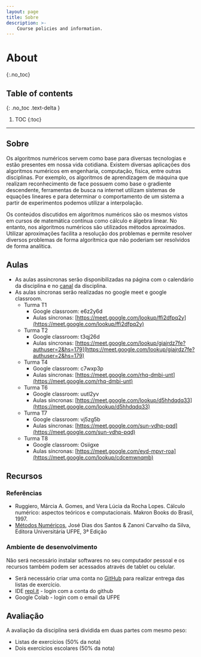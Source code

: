 ```yaml
---
layout: page
title: Sobre
description: >-
    Course policies and information.
---
```


# About
{:.no_toc}

## Table of contents
{: .no_toc .text-delta }

1. TOC
{:toc}

---

## Sobre

Os algoritmos numéricos servem como base para diversas tecnologias e estão presentes em nossa vida cotidiana. Existem diversas aplicações dos algoritmos numéricos em engenharia, computação, física, entre outras disciplinas. Por exemplo, os algoritmos de aprendizagem de máquina que realizam reconhecimento de face possuem como base o gradiente descendente, ferramentas de busca na internet utilizam sistemas de equações lineares e para determinar o comportamento de um sistema a partir de experimentos podemos utilizar a interpolação.

Os conteúdos discutidos em algoritmos numéricos são os mesmos vistos em cursos de matemática contínua como cálculo e álgebra linear. No entanto, nos algoritmos numéricos são utilizados métodos aproximados. Utilizar aproximações facilita a resolução dos problemas e permite resolver diversos problemas de forma algorítmica que não poderiam ser resolvidos de forma analítica.


## Aulas

- As aulas assíncronas serão disponibilizadas na página com o calendário da disciplina e no [canal](https://www.youtube.com/playlist?list=PL__joaA2Kg3FYyN7k_ueF8MuYsTauaoBD) da disciplina.
- As aulas síncronas serão realizadas no google meet e google classroom.
  - Turma T1
    - Google classroom: e6z2y6d
    - Aulas síncronas: [https://meet.google.com/lookup/ffi2dfpq2y](https://meet.google.com/lookup/ffi2dfpq2y)
  - Turma T2
    - Google classroom: t3qj26d
    - Aulas síncronas: [https://meet.google.com/lookup/giajrdz7fe?authuser=2&hs=179](https://meet.google.com/lookup/giajrdz7fe?authuser=2&hs=179)
  - Turma T4
    - Google classroom: c7wxp3p
    - Aulas síncronas: [https://meet.google.com/rhq-dmbi-unt](https://meet.google.com/rhq-dmbi-unt)
  - Turma T6
    - Google classroom: uutl2yv
    - Aulas síncronas: [https://meet.google.com/lookup/d5hhdqdq33](https://meet.google.com/lookup/d5hhdqdq33)
  - Turma T7
    - Google classroom: vj5zg5b
    - Aulas síncronas: [https://meet.google.com/sun-vdhp-pqd](https://meet.google.com/sun-vdhp-pqd)
  - Turma T8
    - Google classroom: Osiigxe
    - Aulas síncronas: [https://meet.google.com/eyd-mpvr-roa](https://meet.google.com/lookup/cdcemwnqmb)

## Recursos

### Referências
- Ruggiero, Márcia A. Gomes, and Vera Lúcia da Rocha Lopes. Cálculo numérico: aspectos teóricos e computacionais. Makron Books do Brasil, 1997.
- [Métodos Numéricos](https://www3.ufpe.br/editora/UFPEbooks/Livro_Texto/metodos_numericos/html5.html?page=0), José Dias dos Santos & Zanoni Carvalho da Silva, Editora Universitária UFPE, 3ª Edição

### Ambiente de desenvolvimento
Não será necessário instalar softwares no seu computador pessoal e os recursos também podem ser acessados através de tablet ou celular.
- Será necessário criar uma conta no [GitHub](www.github.com) para realizar entrega das listas de exercício.
- IDE [repl.it](https://replit.com/) - login com a conta do github
- Google Colab - login com o email da UFPE



## Avaliação

A avaliação da disciplina será dividida em duas partes com mesmo peso:
- Listas de exercícios (50% da nota)
- Dois exercícios escolares (50% da nota)

